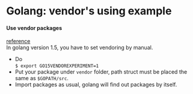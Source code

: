 # Golang: vendor's using example

#### Use vendor packages
[reference](https://docs.google.com/document/d/1Bz5-UB7g2uPBdOx-rw5t9MxJwkfpx90cqG9AFL0JAYo/edit)   
In golang version 1.5, you have to set vendoring by manual.   
* Do   
`$ export GO15VENDOREXPERIMENT=1`
* Put your package under `vendor` folder, path struct must be placed the same as `$GOPATH/src`.
* Import packages as usual, golang will find out packages by itself.
